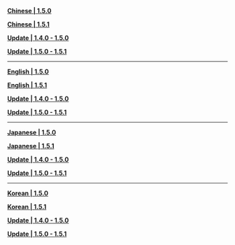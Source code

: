 **[Chinese | 1.5.0](https://autopatchhk.yuanshen.com/client_app/pc_mihoyo/20210428_de80a243f7474c39/Audio_Chinese_1.5.0.zip)**

**[Chinese | 1.5.1](https://autopatchhk.yuanshen.com/client_app/pc_mihoyo/20210430_27ad367085356fd4/Audio_Chinese_1.5.1.zip)**

**[Update | 1.4.0 - 1.5.0](https://autopatchhk.yuanshen.com/client_app/update/hk4e_global/10/zh-cn_1.4.0_1.5.0_diff_hvg2F3QM.zip)**

**[Update | 1.5.0 - 1.5.1](https://autopatchhk.yuanshen.com/client_app/update/hk4e_global/10/zh-cn_1.5.0_1.5.1_diff_2heO3D7V.zip)**

---

**[English | 1.5.0](https://autopatchhk.yuanshen.com/client_app/pc_mihoyo/20210428_de80a243f7474c39/Audio_English(US)_1.5.0.zip)**

**[English | 1.5.1](https://autopatchhk.yuanshen.com/client_app/pc_mihoyo/20210430_27ad367085356fd4/Audio_English(US)_1.5.1.zip)**

**[Update | 1.4.0 - 1.5.0](https://autopatchhk.yuanshen.com/client_app/update/hk4e_global/10/en-us_1.4.0_1.5.0_diff_KdXT5Pi0.zip)**

**[Update | 1.5.0 - 1.5.1](https://autopatchhk.yuanshen.com/client_app/update/hk4e_global/10/en-us_1.5.0_1.5.1_diff_Gg3Q5aOK.zip)**

---

**[Japanese | 1.5.0](https://autopatchhk.yuanshen.com/client_app/pc_mihoyo/20210428_de80a243f7474c39/Audio_Japanese_1.5.0.zip)**

**[Japanese | 1.5.1](https://autopatchhk.yuanshen.com/client_app/pc_mihoyo/20210430_27ad367085356fd4/Audio_Japanese_1.5.1.zip)**

**[Update | 1.4.0 - 1.5.0](https://autopatchhk.yuanshen.com/client_app/update/hk4e_global/10/ja-jp_1.4.0_1.5.0_diff_hfBOW6ym.zip)**

**[Update | 1.5.0 - 1.5.1](https://autopatchhk.yuanshen.com/client_app/update/hk4e_global/10/ja-jp_1.5.0_1.5.1_diff_P72LxVCa.zip)**

---

**[Korean | 1.5.0](https://autopatchhk.yuanshen.com/client_app/pc_mihoyo/20210428_de80a243f7474c39/Audio_Chinese_1.5.0.zip)**

**[Korean | 1.5.1](https://autopatchhk.yuanshen.com/client_app/pc_mihoyo/20210430_27ad367085356fd4/Audio_Korean_1.5.1.zip)**

**[Update | 1.4.0 - 1.5.0](https://autopatchhk.yuanshen.com/client_app/update/hk4e_global/10/ko-kr_1.4.0_1.5.0_diff_NcX8UP1L.zip)**

**[Update | 1.5.0 - 1.5.1](https://autopatchhk.yuanshen.com/client_app/update/hk4e_global/10/ko-kr_1.5.0_1.5.1_diff_4wMycdN3.zip)**
